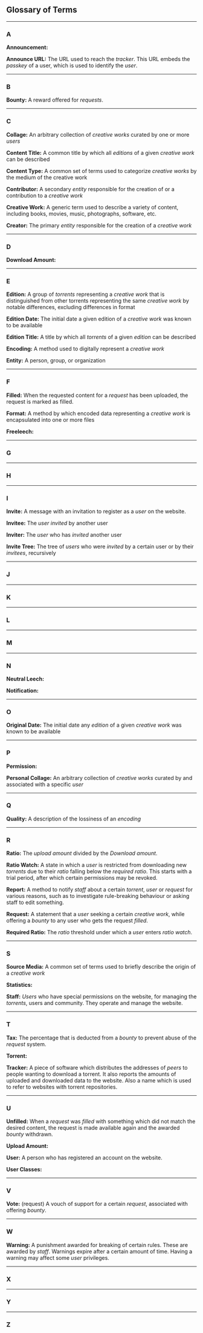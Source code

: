 
## Glossary of Terms

----
### A
**Announcement:** 

**Announce URL:** The URL used to reach the *tracker*. This URL embeds the *passkey* of a user, which is used to identify the *user*.

----
### B
**Bounty:** A reward offered for *requests*.


----
### C
**Collage:** An arbitrary collection of *creative works* curated by one or more *users*

**Content Title:** A common title by which all *editions* of a given *creative work* can be described

**Content Type:** A common set of terms used to categorize *creative works* by the medium of the creative work

**Contributor:** A secondary *entity* responsible for the creation of or a contribution to a *creative work*

**Creative Work:** A generic term used to describe a variety of content, including books, movies, music, photographs, software, etc.

**Creator:** The primary *entity* responsible for the creation of a *creative work*


----
### D

**Download Amount:** 


----
### E
**Edition:** A group of *torrents* representing a *creative work* that is distinguished from other torrents representing the same *creative work* by notable differences, excluding differences in format

**Edition Date:** The initial date a given edition of a *creative work* was known to be available

**Edition Title:** A title by which all *torrents* of a given *edition* can be described

**Encoding:** A method used to digitally represent a *creative work*

**Entity:** A person, group, or organization


----
### F

**Filled:** When the requested content for a *request* has been uploaded, the request is marked as filled.

**Format:** A method by which encoded data representing a *creative work* is encapsulated into one or more files

**Freeleech:**

----
### G

----
### H

----
### I
**Invite:** A message with an invitation to register as a *user* on the website.

**Invitee:** The *user* *invited* by another user

**Inviter:** The *user* who has *invited* another user

**Invite Tree:** The tree of *users* who were *invited* by a certain user or by
their *invitees*, recursively

----
### J

----
### K

----
### L

----
### M

----
### N

**Neutral Leech:**

**Notification:** 


----
### O
**Original Date:** The initial date any *edition* of a given *creative work* was known to be available


----
### P
**Permission:** 

**Personal Collage:** An arbitrary collection of *creative works* curated by and associated with a specific *user*


----
### Q
**Quality:** A description of the lossiness of an *encoding*


----
### R
**Ratio:** The *upload amount* divided by the *Download amount*.

**Ratio Watch:** A state in which a *user* is restricted from downloading new
*torrents* due to their *ratio* falling below the *required ratio*. This starts
with a trial period, after which certain permissions may be revoked.

**Report:** A method to notify *staff* about a certain *torrent*, *user* or
*request* for various reasons, such as to investigate rule-breaking behaviour
or asking staff to edit something.

**Request:** A statement that a *user* seeking a certain *creative work*,
while offering a *bounty* to any user who gets the request *filled*.

**Required Ratio:** The *ratio* threshold under which a *user* enters *ratio watch*.


----
### S

**Source Media:** A common set of terms used to briefly describe the origin of
a *creative work*

**Statistics:** 

**Staff:** *Users* who have special permissions on the website, for managing
the *torrents*, users and community. They operate and manage the website.

----
### T
**Tax:** The percentage that is deducted from a *bounty* to prevent abuse
of the *request* system.

**Torrent:**

**Tracker:** A piece of software which distributes the addresses of *peers* to
people wanting to download a torrent. It also reports the amounts of uploaded
and downloaded data to the website. Also a name which is used to refer to
websites with torrent repositories.

----
### U
**Unfilled:** When a *request* was *filled* with something which did not match
the desired content, the request is made available again and the awarded *bounty*
withdrawn.

**Upload Amount:** 

**User:** A person who has registered an account on the website.

**User Classes:** 


----
### V

**Vote:** (request) A vouch of support for a certain *request*, associated with
offering *bounty*.


----
### W
**Warning:** A punishment awarded for breaking of certain rules. These are awarded by *staff*.
Warnings expire after a certain amount of time. Having a warning may affect some *user*
privileges.


----
### X

----
### Y

----
### Z
